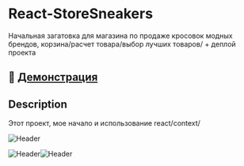 # React-StoreSneakers
Начальная загатовка для магазина по продаже кросовок модных брендов, корзина/расчет товара/выбор лучших товаров/  + деплой проекта


## 🔴 <a href="https://react-sneakers-shop.herokuapp.com/" target="_blank">Демонстрация</a>

## Description
Этот проект, мое начало и использование react/context/

![Header](https://sun9-42.userapi.com/c858328/v858328635/15c3c7/bFPpJQcP85k.jpg)

![Header](https://i.ibb.co/CQ0gMDN/scrs.jpg)![Header](https://i.ibb.co/wcz8ncm/scrs2.jpg)

